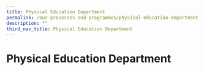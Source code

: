 ```yaml
---
title: Physical Education Department
permalink: /our-processes-and-programmes/physical-education-department
description: ""
third_nav_title: Physical Education Department
---
```

# **Physical Education Department**